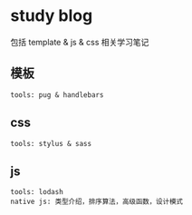 # study blog

包括 template & js & css 相关学习笔记

## 模板

    tools: pug & handlebars

## css

    tools: stylus & sass

## js

    tools: lodash
    native js: 类型介绍，排序算法，高级函数，设计模式